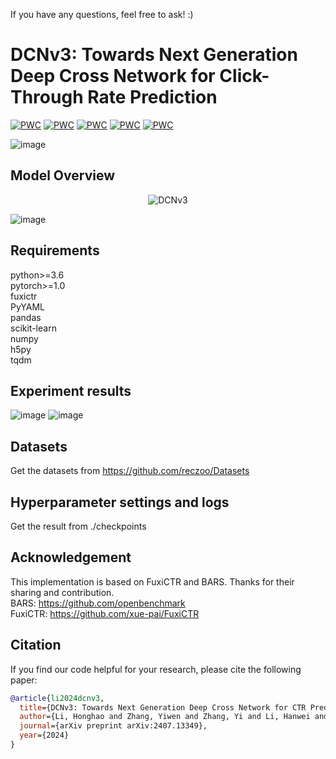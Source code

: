 If you have any questions, feel free to ask!  :)
# DCNv3: Towards Next Generation Deep Cross Network for Click-Through Rate Prediction
[![PWC](https://img.shields.io/endpoint.svg?url=https://paperswithcode.com/badge/dcnv3-towards-next-generation-deep-cross/click-through-rate-prediction-on-criteo)](https://paperswithcode.com/sota/click-through-rate-prediction-on-criteo?p=dcnv3-towards-next-generation-deep-cross)
[![PWC](https://img.shields.io/endpoint.svg?url=https://paperswithcode.com/badge/dcnv3-towards-next-generation-deep-cross/click-through-rate-prediction-on-kdd12)](https://paperswithcode.com/sota/click-through-rate-prediction-on-kdd12?p=dcnv3-towards-next-generation-deep-cross)
[![PWC](https://img.shields.io/endpoint.svg?url=https://paperswithcode.com/badge/dcnv3-towards-next-generation-deep-cross/click-through-rate-prediction-on-kkbox)](https://paperswithcode.com/sota/click-through-rate-prediction-on-kkbox?p=dcnv3-towards-next-generation-deep-cross)
[![PWC](https://img.shields.io/endpoint.svg?url=https://paperswithcode.com/badge/dcnv3-towards-next-generation-deep-cross/click-through-rate-prediction-on-ipinyou)](https://paperswithcode.com/sota/click-through-rate-prediction-on-ipinyou?p=dcnv3-towards-next-generation-deep-cross)
[![PWC](https://img.shields.io/endpoint.svg?url=https://paperswithcode.com/badge/dcnv3-towards-next-generation-deep-cross/click-through-rate-prediction-on-avazu)](https://paperswithcode.com/sota/click-through-rate-prediction-on-avazu?p=dcnv3-towards-next-generation-deep-cross)


![image](https://github.com/user-attachments/assets/0a40f76b-0784-47d4-9e06-985d85540460)


## Model Overview
<div align="center">
    <img src="https://github.com/user-attachments/assets/6f0479ce-edb2-4ad1-92a0-7ec9aeeb5f2d" alt="DCNv3" />
</div>

![image](https://github.com/user-attachments/assets/97551bd5-17cf-4cc6-8598-1c55754288a6)









## Requirements
python>=3.6  
pytorch>=1.0  
fuxictr  
PyYAML  
pandas  
scikit-learn  
numpy  
h5py  
tqdm  

## Experiment results
![image](https://github.com/user-attachments/assets/4be97744-3f3f-4840-96f1-b1e6c3435d51)
![image](https://github.com/user-attachments/assets/7128efd9-ea98-4d1d-8773-ce529ce4377f)



## Datasets
Get the datasets from https://github.com/reczoo/Datasets

## Hyperparameter settings and logs
Get the result from ./checkpoints

## Acknowledgement
This implementation is based on FuxiCTR and BARS. Thanks for their sharing and contribution.  
BARS: https://github.com/openbenchmark  
FuxiCTR: https://github.com/xue-pai/FuxiCTR

## Citation
If you find our code helpful for your research, please cite the following paper:

```bibtex
@article{li2024dcnv3,
  title={DCNv3: Towards Next Generation Deep Cross Network for CTR Prediction},
  author={Li, Honghao and Zhang, Yiwen and Zhang, Yi and Li, Hanwei and Sang, Lei and Zhu, Jieming},
  journal={arXiv preprint arXiv:2407.13349},
  year={2024}
}
```


